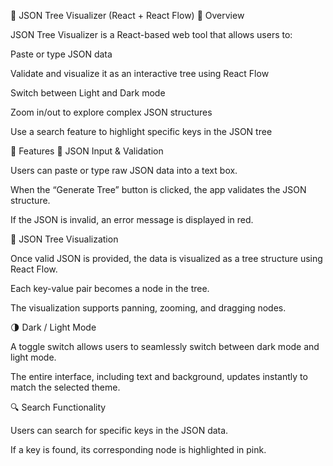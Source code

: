 🌳 JSON Tree Visualizer (React + React Flow)
📖 Overview

JSON Tree Visualizer is a React-based web tool that allows users to:

Paste or type JSON data

Validate and visualize it as an interactive tree using React Flow

Switch between Light and Dark mode

Zoom in/out to explore complex JSON structures

Use a search feature to highlight specific keys in the JSON tree

🚀 Features
📝 JSON Input & Validation

Users can paste or type raw JSON data into a text box.

When the “Generate Tree” button is clicked, the app validates the JSON structure.

If the JSON is invalid, an error message is displayed in red.

🌳 JSON Tree Visualization

Once valid JSON is provided, the data is visualized as a tree structure using React Flow.

Each key-value pair becomes a node in the tree.

The visualization supports panning, zooming, and dragging nodes.

🌗 Dark / Light Mode

A toggle switch allows users to seamlessly switch between dark mode and light mode.

The entire interface, including text and background, updates instantly to match the selected theme.

🔍 Search Functionality

Users can search for specific keys in the JSON data.

If a key is found, its corresponding node is highlighted in pink.
